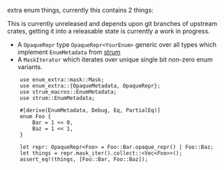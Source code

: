 extra enum things, currently this contains 2 things:

This is currently unreleased and depends upon git branches of upstream crates,
getting it into a releasable state is currently a work in progress.

* A `OpaqueRepr` type `OpaqueRepr<YourEnum>` generic over all types which implement `EnumMetadata` from [strum](https://github.com)
* A `MaskIterator` which iterates over unique single bit non-zero enum variants.



```
    use enum_extra::mask::Mask;
    use enum_extra::{OpaqueMetadata, OpaqueRepr};
    use strum_macros::EnumMetadata;
    use strum::EnumMetadata;

    #[derive(EnumMetadata, Debug, Eq, PartialEq)]
    enum Foo {
        Bar = 1 << 0,
        Baz = 1 << 1,
    }

    let repr: OpaqueRepr<Foo> = Foo::Bar.opaque_repr() | Foo::Baz;
    let things = repr.mask_iter().collect::<Vec<Foo>>();
    assert_eq!(things, [Foo::Bar, Foo::Baz]);
```
